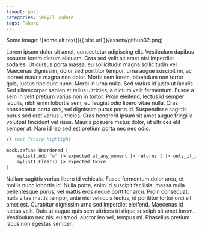 ```yaml
---
layout: post
categories: jekyll update
tags: Fsharp
---
```


Some image:
![some alt text]({{ site.url }}/assets/github32.png)







Lorem ipsum dolor sit amet, consectetur adipiscing elit. Vestibulum dapibus posuere lorem dictum aliquam. Cras sed velit sit amet nisi imperdiet sodales. Ut cursus porta massa, eu sollicitudin magna sollicitudin vel. Maecenas dignissim, dolor sed porttitor tempor, urna augue suscipit mi, ac laoreet mauris magna non dolor. Morbi sem lorem, bibendum non tortor quis, luctus tincidunt nunc. Morbi in urna nulla. Sed varius id justo ut iaculis. Sed ullamcorper sapien at tellus ultricies, a dictum velit fermentum. Fusce a sem in velit pretium varius non in tortor. Proin eleifend, lectus id semper iaculis, nibh enim lobortis sem, eu feugiat odio libero vitae nulla. Cras consectetur porta orci, vel dignissim purus porta id. Suspendisse sagittis purus sed erat varius ultricies. Cras hendrerit ipsum sit amet augue fringilla volutpat tincidunt vel risus. Mauris posuere metus dolor, ut ultrices elit semper at. Nam id leo sed est pretium porta nec nec odio. 

```fsharp
// test fsharp highlight

mock.define Unordered {
    mylist1.Add "e" |> expected at_any_moment |> returns 1 |> only_if_argument [Is.NotNull()]
    mylist1.Clear() |> expected twice
}
```


Nullam sagittis varius libero id vehicula. Fusce fermentum dolor arcu, et mollis nunc lobortis id. Nulla porta, enim id suscipit facilisis, massa nulla pellentesque purus, vel mattis eros neque porttitor arcu. Proin consequat, nulla vitae mattis tempor, ante nisl vehicula lectus, id porttitor tortor orci sit amet est. Curabitur dignissim urna sed imperdiet eleifend. Maecenas id luctus velit. Duis ut augue quis sem ultrices tristique suscipit sit amet lorem. Vestibulum nec nisi euismod, auctor leo vel, tempus mi. Phasellus pretium lacus non egestas semper. 
